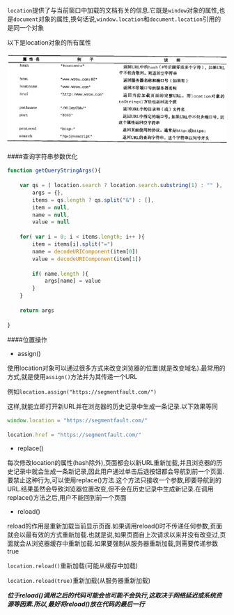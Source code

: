 `location`提供了与当前窗口中加载的文档有关的信息.它既是`window`对象的属性,也是`document`对象的属性,换句话说,`window.location`和`document.location`引用的是同一个对象

以下是location对象的所有属性

![location-object](img/location.png)

####查询字符串参数优化
```javascript
function getQueryStringArgs(){

    var qs = ( location.search ? location.search.substring(1) : "" ),
        args = {},
        items = qs.length ? qs.split("&") : [],
        item = null,
        name = null,
        value = null

    for( var i = 0; i < items.length; i++ ){
        item = items[i].split("=")
        name = decodeURIComponent(item[0])
        value = decodeURIComponent(item[1])

        if( name.length ){
            args[name] = value
        }
    }

    return args

}
```

####位置操作
- assign()

使用location对象可以通过很多方式来改变浏览器的位置(就是改变域名).最常用的方式,就是使用`assign()`方法并为其传递一个URL

例如`location.assign("https://segmentfault.com/")`

这样,就能立即打开新URL并在浏览器的历史记录中生成一条记录.以下效果等同

```javascript
window.location = "https://segmentfault.com/"

location.href = "https://segmentfault.com/"
```

- replace()

每次修改location的属性(hash除外),页面都会以新URL重新加载,并且浏览器的历史记录中就会生成一条新记录,因此用户通过单击后退按钮都会导航到前一个页面.要禁止这种行为,可以使用replace()方法.这个方法只接收一个参数,即要导航到的URL.结果虽然会导致浏览器位置改变,但不会在历史记录中生成新记录.在调用replace()方法之后,用户不能回到前一个页面

- reload()

reload的作用是重新加载当前显示页面.如果调用reload()时不传递任何参数,页面就会以最有效的方式重新加载.也就是说,如果页面自上次请求以来并没有改变过,页面就会从浏览器缓存中重新加载.如果要强制从服务器重新加载,则需要传递参数true

`location.reload()`重新加载(可能从缓存中加载)

`location.reload(true)`重新加载(从服务器重新加载)

**_位于reload()调用之后的代码可能会也可能不会执行,这取决于网络延迟或系统资源等因素.所以,最好将reload()放在代码的最后一行_**

 
